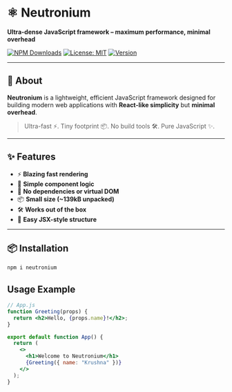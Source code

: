 # ⚛️ Neutronium

**Ultra-dense JavaScript framework – maximum performance, minimal overhead**

[![NPM Downloads](https://img.shields.io/npm/dw/neutronium?style=flat-square)](https://www.npmjs.com/package/neutronium)
[![License: MIT](https://img.shields.io/npm/l/neutronium?style=flat-square)](https://opensource.org/licenses/MIT)
[![Version](https://img.shields.io/npm/v/neutronium?style=flat-square)](https://www.npmjs.com/package/neutronium)

---

## 🚀 About

**Neutronium** is a lightweight, efficient JavaScript framework designed for building modern web applications with **React-like simplicity** but **minimal overhead**.

> Ultra-fast ⚡️. Tiny footprint 📦. No build tools 🛠️. Pure JavaScript ✨.

---

## ✨ Features

- ⚡️ **Blazing fast rendering**
- 🧠 **Simple component logic**
- 🔌 **No dependencies or virtual DOM**
- 📦 **Small size (~139kB unpacked)**
- 🛠️ **Works out of the box**
- 🔁 **Easy JSX-style structure**

---

## 📦 Installation

```bash
npm i neutronium
```

## Usage Example
```jsx
// App.js
function Greeting(props) {
  return <h2>Hello, {props.name}!</h2>;
}

export default function App() {
  return (
    <>
      <h1>Welcome to Neutronium</h1>
      {Greeting({ name: "Krushna" })}
    </>
  );
}
```


